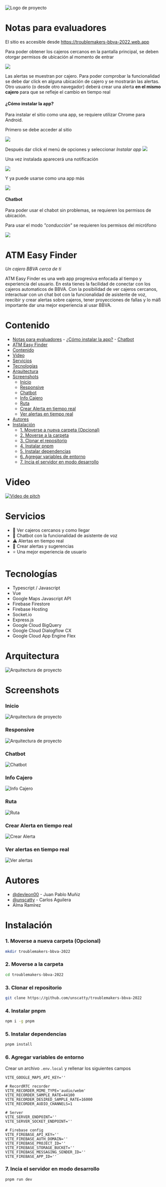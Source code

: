![Logo de proyecto](https://github.com/unscatty/atms-bbva-2022/blob/master/presentacionAssets/192x192.png)

# Notas para evaluadores

El sitio es accesible desde https://troublemakers-bbva-2022.web.app

Para poder obtener los cajeros cercanos en la pantalla principal, se deben otorgar permisos de ubicación al momento de entrar

![](presentacionAssets/ubicación.png)

Las alertas se muestran por cajero. Para poder comprobar la funcionalidad se debe dar click en alguna ubicación de cajero y se mostrarán las alertas. Otro usuario (o desde otro navegador) deberá crear una alerta **en el mismo cajero** para que se refleje el cambio en tiempo real

#### ¿Cómo instalar la app?

Para instalar el sitio como una app, se requiere utilizar Chrome para Android.

Primero se debe acceder al sitio

![](presentacionAssets/notas_evaluadores/chrome_1.jpeg)

Después dar click el menú de opciones y seleccionar *Instalar app*
![](presentacionAssets/notas_evaluadores/chrome_2.jpeg)

Una vez instalada aparecerá una notificación

![](presentacionAssets/notas_evaluadores/notificacion.jpeg)

Y ya puede usarse como una app más

![](presentacionAssets/notas_evaluadores/apps.png)

#### Chatbot

Para poder usar el chabot sin problemas, se requieren los permisos de ubicación.

Para usar el modo *"conducción"* se requieren los permisos del micrófono

![](presentacionAssets/chatbotMicrofono.png)

# ATM Easy Finder

*Un cajero BBVA cerca de ti*

ATM Easy Finder es una web app progresiva enfocada al tiempo y experiencia del usuario. En esta tienes la facilidad de conectar con los cajeros automaticos de BBVA. Con la posibilidad de ver cajeros cercanos, interactuar con un chat bot con la funcionalidad de asistente de voz, reecibir y crear alertas sobre cajeros, tener proyecciones de fallas y lo máß importante dar una mejor experiencia al usar BBVA.

# Contenido

- [Notas para evaluadores](#notas-para-evaluadores)
      - [¿Cómo instalar la app?](#cómo-instalar-la-app)
      - [Chatbot](#chatbot)
- [ATM Easy Finder](#atm-easy-finder)
- [Contenido](#contenido)
- [Video](#video)
- [Servicios](#servicios)
- [Tecnologías](#tecnologías)
- [Arquitectura](#arquitectura)
- [Screenshots](#screenshots)
    - [Inicio](#inicio)
    - [Responsive](#responsive)
    - [Chatbot](#chatbot-1)
    - [Info Cajero](#info-cajero)
    - [Ruta](#ruta)
    - [Crear Alerta en tiempo real](#crear-alerta-en-tiempo-real)
    - [Ver alertas en tiempo real](#ver-alertas-en-tiempo-real)
- [Autores](#autores)
- [Instalación](#instalación)
    - [1. Moverse a nueva carpeta (Opcional)](#1-moverse-a-nueva-carpeta-opcional)
    - [2. Moverse a la carpeta](#2-moverse-a-la-carpeta)
    - [3. Clonar el repositorio](#3-clonar-el-repositorio)
    - [4. Instalar pnpm](#4-instalar-pnpm)
    - [5. Instalar dependencias](#5-instalar-dependencias)
    - [6. Agregar variables de entorno](#6-agregar-variables-de-entorno)
    - [7. Incia el servidor en modo desarrollo](#7-incia-el-servidor-en-modo-desarrollo)

# Video

[![Video de pitch](https://github.com/unscatty/troublemakers-bbva-2022/blob/main/presentacionAssets/BBVAAnimation.png)](https://clipchamp.com/watch/l1OQum6vvr5)

# Servicios

- :atm: Ver cajeros cercanos y como llegar
- :robot: Chatbot con la funcionalidad de asistente de voz
- :warning: Alertas en tiempo real
- :raising_hand: Crear alertas y sugerencias
- :star: Una mejor experiencia de usuario

# Tecnologías

- Typescript / Javascript
- Vue
- Google Maps Javascript API
- Firebase Firestore
- Firebase Hosting
- Socket.io
- Express.js
- Google Cloud BigQuery
- Google Cloud Dialogflow CX
- Google Cloud App Engine Flex

# Arquitectura

![Arquitectura de proyecto](https://github.com/unscatty/atms-bbva-2022/blob/master/presentacionAssets/Arquitectura_page-0001.jpg)

# Screenshots

### Inicio
![Arquitectura de proyecto](https://github.com/unscatty/troublemakers-bbva-2022/blob/main/presentacionAssets/ATM-Easy-Finder.png)

### Responsive
![Arquitectura de proyecto](https://github.com/unscatty/troublemakers-bbva-2022/blob/main/presentacionAssets/responsive.png)

### Chatbot
![Chatbot](https://github.com/unscatty/troublemakers-bbva-2022/blob/main/presentacionAssets/chatbot.png)

### Info Cajero
![Info Cajero](https://github.com/unscatty/troublemakers-bbva-2022/blob/main/presentacionAssets/infoCajero.png)

### Ruta 
![Ruta](https://github.com/unscatty/troublemakers-bbva-2022/blob/main/presentacionAssets/rutas.png)

### Crear Alerta en tiempo real
![Crear Alerta](https://github.com/unscatty/troublemakers-bbva-2022/blob/main/presentacionAssets/alerta.png)

### Ver alertas en tiempo real
![Ver alertas](https://github.com/unscatty/troublemakers-bbva-2022/blob/main/presentacionAssets/alertaCreada.png)

# Autores

- [@devleon00](https://www.github.com/devleon00) - Juan Pablo Muñiz 
- [@unscatty](https://github.com/unscatty) - Carlos Aguilera
- Alma Ramírez

# Instalación

### 1. Moverse a nueva carpeta (Opcional)
```bash
mkdir troublemakers-bbva-2022
```
### 2. Moverse a la carpeta
```bash
cd troublemakers-bbva-2022
```
### 3. Clonar el repositorio
```bash
git clone https://github.com/unscatty/troublemakers-bbva-2022
```
### 4. Instalar pnpm
```bash
npm i -g pnpm
```

### 5. Instalar dependencias
```bash
pnpm install
```

### 6. Agregar variables de entorno
Crear un archivo `.env.local` y rellenar los siguientes campos

```
VITE_GOOGLE_MAPS_API_KEY=''

# RecordRTC recorder
VITE_RECORDER_MIME_TYPE='audio/webm'
VITE_RECORDER_SAMPLE_RATE=44100
VITE_RECORDER_DESIRED_SAMPLE_RATE=16000
VITE_RECORDER_AUDIO_CHANNELS=1

# Server
VITE_SERVER_ENDPOINT=''
VITE_SERVER_SOCKET_ENDPOINT=''

# Firebase config
VITE_FIREBASE_API_KEY=''
VITE_FIREBASE_AUTH_DOMAIN=''
VITE_FIREBASE_PROJECT_ID=''
VITE_FIREBASE_STORAGE_BUCKET=''
VITE_FIREBASE_MESSAGING_SENDER_ID=''
VITE_FIREBASE_APP_ID=''
```

### 7. Incia el servidor en modo desarrollo
```bash
pnpm run dev
```



